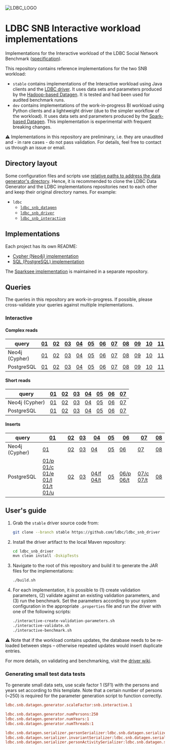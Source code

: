 ![LDBC_LOGO](https://raw.githubusercontent.com/wiki/ldbc/ldbc_snb_datagen/images/ldbc-logo.png)
# LDBC SNB Interactive workload implementations

Implementations for the Interactive workload of the LDBC Social Network Benchmark ([specification](https://ldbc.github.io/ldbc_snb_docs/)).

This repository contains reference implementations for the two SNB workload:

* `stable` contains implementations of the Interactive workload using Java clients and the [LDBC driver](https://github.com/ldbc/ldbc_snb_driver/). It uses data sets and parameters produced by the [Hadoop-based Datagen](https://github.com/ldbc/ldbc_snb_datagen_hadoop). It is tested and had been used for audited benchmark runs.
* `dev` contains implementations of the work-in-progress BI workload using Python clients and a lightweight driver (due to the simpler workflow of the workload). It uses data sets and parameters produced by the [Spark-based Datagen](https://github.com/ldbc/ldbc_snb_datagen). This implementation is experimental with frequent breaking changes.

:warning: Implementations in this repository are preliminary, i.e. they are unaudited and - in rare cases - do not pass validation. For details, feel free to contact us through an issue or email.

## Directory layout

Some configuration files and scripts use [relative paths to address the data generator's directory](https://github.com/ldbc/ldbc_snb_interactive/search?q=ldbc_snb_datagen). Hence, it is recommended to clone the LDBC Data Generator and the LDBC implementations repositories next to each other and keep their original directory names. For example:

* `ldbc`
  * [`ldbc_snb_datagen`](https://github.com/ldbc/ldbc_snb_datagen)
  * [`ldbc_snb_driver`](https://github.com/ldbc/ldbc_snb_driver)
  * [`ldbc_snb_interactive`](https://github.com/ldbc/ldbc_snb_interactive/)

## Implementations

Each project has its own README:

* [Cypher (Neo4j) implementation](cypher/)
* [SQL (PostgreSQL) implementation](postgres/)

The [Sparksee implementation](https://github.com/DAMA-UPC/ldbc-sparksee) is maintained in a separate repository.

## Queries

The queries in this repository are work-in-progress. If possible, please cross-validate your queries against multiple implementations.

### Interactive

#### Complex reads

| query          | [01](https://ldbc.github.io/ldbc_snb_docs/interactive-complex-read-01.pdf) | [02](https://ldbc.github.io/ldbc_snb_docs/interactive-complex-read-02.pdf) | [03](https://ldbc.github.io/ldbc_snb_docs/interactive-complex-read-03.pdf) | [04](https://ldbc.github.io/ldbc_snb_docs/interactive-complex-read-04.pdf) | [05](https://ldbc.github.io/ldbc_snb_docs/interactive-complex-read-05.pdf) | [06](https://ldbc.github.io/ldbc_snb_docs/interactive-complex-read-06.pdf) | [07](https://ldbc.github.io/ldbc_snb_docs/interactive-complex-read-07.pdf) | [08](https://ldbc.github.io/ldbc_snb_docs/interactive-complex-read-08.pdf) | [09](https://ldbc.github.io/ldbc_snb_docs/interactive-complex-read-09.pdf) | [10](https://ldbc.github.io/ldbc_snb_docs/interactive-complex-read-10.pdf) | [11](https://ldbc.github.io/ldbc_snb_docs/interactive-complex-read-11.pdf) | [12](https://ldbc.github.io/ldbc_snb_docs/interactive-complex-read-12.pdf) | [13](https://ldbc.github.io/ldbc_snb_docs/interactive-complex-read-13.pdf) | [14](https://ldbc.github.io/ldbc_snb_docs/interactive-complex-read-14.pdf) |
| -------------- | --- | --- | --- | --- | --- | --- | --- | --- | --- | --- | --- | --- | --- | --- |
| Neo4j (Cypher) | [01](cypher/queries/interactive-complex-1.cypher) | [02](cypher/queries/interactive-complex-2.cypher) | [03](cypher/queries/interactive-complex-3.cypher) | [04](cypher/queries/interactive-complex-4.cypher) | [05](cypher/queries/interactive-complex-5.cypher) | [06](cypher/queries/interactive-complex-6.cypher) | [07](cypher/queries/interactive-complex-7.cypher) | [08](cypher/queries/interactive-complex-8.cypher) | [09](cypher/queries/interactive-complex-9.cypher) | [10](cypher/queries/interactive-complex-10.cypher) | [11](cypher/queries/interactive-complex-11.cypher) | [12](cypher/queries/interactive-complex-12.cypher) | [13](cypher/queries/interactive-complex-13.cypher) | [14](cypher/queries/interactive-complex-14.cypher) |
| PostgreSQL     | [01](postgres/queries/interactive-complex-1.sql)  | [02](postgres/queries/interactive-complex-2.sql)  | [03](postgres/queries/interactive-complex-3.sql)  | [04](postgres/queries/interactive-complex-4.sql)  | [05](postgres/queries/interactive-complex-5.sql)  | [06](postgres/queries/interactive-complex-6.sql)  | [07](postgres/queries/interactive-complex-7.sql)  | [08](postgres/queries/interactive-complex-8.sql)  | [09](postgres/queries/interactive-complex-9.sql)  | [10](postgres/queries/interactive-complex-10.sql)  | [11](postgres/queries/interactive-complex-11.sql)  | [12](postgres/queries/interactive-complex-12.sql)  | [13](postgres/queries/interactive-complex-13.sql)  | [14](postgres/queries/interactive-complex-14.sql)  |

#### Short reads

| query          | [01](https://ldbc.github.io/ldbc_snb_docs/interactive-short-read-01.pdf) | [02](https://ldbc.github.io/ldbc_snb_docs/interactive-short-read-02.pdf) | [03](https://ldbc.github.io/ldbc_snb_docs/interactive-short-read-03.pdf) | [04](https://ldbc.github.io/ldbc_snb_docs/interactive-short-read-04.pdf) | [05](https://ldbc.github.io/ldbc_snb_docs/interactive-short-read-05.pdf) | [06](https://ldbc.github.io/ldbc_snb_docs/interactive-short-read-06.pdf) | [07](https://ldbc.github.io/ldbc_snb_docs/interactive-short-read-07.pdf) |
| -------------- | --- | --- | --- | --- | --- | --- | --- |
| Neo4j (Cypher) | [01](cypher/queries/interactive-short-1.cypher) | [02](cypher/queries/interactive-short-2.cypher) | [03](cypher/queries/interactive-short-3.cypher) | [04](cypher/queries/interactive-short-4.cypher) | [05](cypher/queries/interactive-short-5.cypher) | [06](cypher/queries/interactive-short-6.cypher) | [07](cypher/queries/interactive-short-7.cypher) |
| PostgreSQL     | [01](postgres/queries/interactive-short-1.sql)  | [02](postgres/queries/interactive-short-2.sql)  | [03](postgres/queries/interactive-short-3.sql)  | [04](postgres/queries/interactive-short-4.sql)  | [05](postgres/queries/interactive-short-5.sql)  | [06](postgres/queries/interactive-short-6.sql)  | [07](postgres/queries/interactive-short-7.sql)  |

#### Inserts

| query          | [01](https://ldbc.github.io/ldbc_snb_docs/interactive-insert-01.pdf) | [02](https://ldbc.github.io/ldbc_snb_docs/interactive-insert-02.pdf) | [03](https://ldbc.github.io/ldbc_snb_docs/interactive-insert-03.pdf) | [04](https://ldbc.github.io/ldbc_snb_docs/interactive-insert-04.pdf) | [05](https://ldbc.github.io/ldbc_snb_docs/interactive-insert-05.pdf) | [06](https://ldbc.github.io/ldbc_snb_docs/interactive-insert-06.pdf) | [07](https://ldbc.github.io/ldbc_snb_docs/interactive-insert-07.pdf) | [08](https://ldbc.github.io/ldbc_snb_docs/interactive-insert-08.pdf) |
| -------------- | --- | --- | --- | --- | --- | --- | --- | --- |
| Neo4j (Cypher) | [01](cypher/queries/interactive-update-1.cypher) | [02](cypher/queries/interactive-update-2.cypher) | [03](cypher/queries/interactive-update-3.cypher) | [04](cypher/queries/interactive-update-4.cypher) | [05](cypher/queries/interactive-update-5.cypher) | [06](cypher/queries/interactive-update-6.cypher) | [07](cypher/queries/interactive-update-7.cypher) | [08](cypher/queries/interactive-update-8.cypher) |
| PostgreSQL     | [01/p](postgres/queries/interactive-update-1-add-person.sql) [01/c](postgres/queries/interactive-update-1-add-person-companies.sql) [01/e](postgres/queries/interactive-update-1-add-person-emails.sql) [01/l](postgres/queries/interactive-update-1-add-person-languages.sql) [01/t](postgres/queries/interactive-update-1-add-person-tags.sql) [01/u](postgres/queries/interactive-update-1-add-person-universities.sql) | [02](postgres/queries/interactive-update-2.sql) | [03](postgres/queries/interactive-update-3.sql) | [04/f](postgres/queries/interactive-update-4-add-forum.sql) [04/t](postgres/queries/interactive-update-4-add-forum-tags.sql) | [05](postgres/queries/interactive-update-5.sql) | [06/p](postgres/queries/interactive-update-6-add-post.sql) [06/t](postgres/queries/interactive-update-6-add-post-tags.sql) | [07/c](postgres/queries/interactive-update-7-add-comment.sql) [07/t](postgres/queries/interactive-update-7-add-comment-tags.sql) | [08](postgres/queries/interactive-update-8.sql) |

## User's guide

1. Grab the `stable` driver source code from:

   ```bash
   git clone --branch stable https://github.com/ldbc/ldbc_snb_driver
   ```

1. Install the driver artifact to the local Maven repository:

   ```bash
   cd ldbc_snb_driver
   mvn clean install -DskipTests
   ```

2. Navigate to the root of this repository and build it to generate the JAR files for the implementations:

   ```bash
   ./build.sh
   ```

3. For each implementation, it is possible to (1) create validation parameters, (2) validate against an existing validation parameters, and (3) run the benchmark. Set the parameters according to your system configuration in the appropriate `.properties` file and run the driver with one of the following scripts:

   ```bash
   ./interactive-create-validation-parameters.sh
   ./interactive-validate.sh
   ./interactive-benchmark.sh
   ```

:warning: Note that if the workload contains updates, the database needs to be re-loaded between steps – otherwise repeated updates would insert duplicate entries.

For more details, on validating and benchmarking, visit the [driver wiki](https://github.com/ldbc/ldbc_snb_driver/wiki).

### Generating small test data tests

To generate small data sets, use scale factor 1 (SF1) with the persons and years set according to this template. Note that a certain number of persons (~250) is required for the parameter generation script to function correctly.

```ini
ldbc.snb.datagen.generator.scaleFactor:snb.interactive.1

ldbc.snb.datagen.generator.numPersons:250
ldbc.snb.datagen.generator.numYears:1
ldbc.snb.datagen.generator.numThreads:1

ldbc.snb.datagen.serializer.personSerializer:ldbc.snb.datagen.serializer.snb.interactive.<SerializerType>PersonSerializer
ldbc.snb.datagen.serializer.invariantSerializer:ldbc.snb.datagen.serializer.snb.interactive.<SerializerType>InvariantSerializer
ldbc.snb.datagen.serializer.personActivitySerializer:ldbc.snb.datagen.serializer.snb.interactive.<SerializerType>PersonActivitySerializer
```
